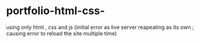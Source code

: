 # portfolio-html-css-
using only html , css and js (initial error as live server reapeating as its own ; causing error to reload the site multiple time)
